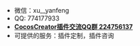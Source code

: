 - 微信：xu__yanfeng
- QQ: 774177933
- [**CocosCreator插件交流QQ群 224756137**](https://jq.qq.com/?_wv=1027&k=n5wohJwz)
- 可提供的服务：插件定制，插件咨询